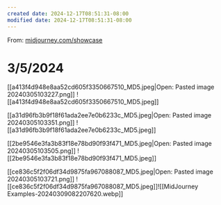 ```yaml
---
created date: 2024-12-17T08:51:31-08:00
modified date: 2024-12-17T08:51:31-08:00
---
```

From: [midjourney.com/showcase](https://www.midjourney.com/showcase)

# 3/5/2024
[[a413f4d948e8aa52cd605f3350667510_MD5.jpeg|Open: Pasted image 20240305103227.png]]
![[a413f4d948e8aa52cd605f3350667510_MD5.jpeg]]

[[a31d96fb3b9f18f61ada2ee7e0b6233c_MD5.jpeg|Open: Pasted image 20240305103351.png]]
![[a31d96fb3b9f18f61ada2ee7e0b6233c_MD5.jpeg]]

[[2be9546e3fa3b83f18e78bd90f93f471_MD5.jpeg|Open: Pasted image 20240305103505.png]]
![[2be9546e3fa3b83f18e78bd90f93f471_MD5.jpeg]] 

[[ce836c5f2f06df34d9875fa967088087_MD5.jpeg|Open: Pasted image 20240305103721.png]]
![[ce836c5f2f06df34d9875fa967088087_MD5.jpeg]]![[MidJourney Examples-20240309082207620.webp]]